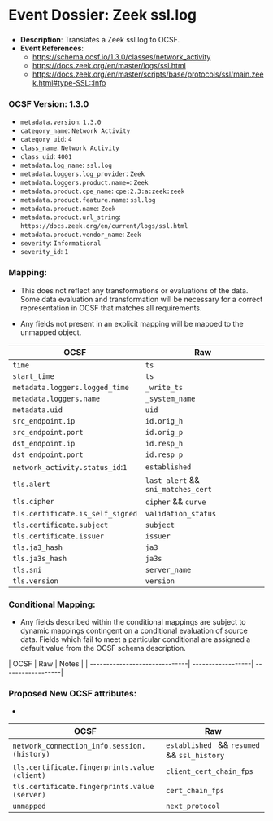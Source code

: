 # Event Dossier: Zeek ssl.log
### 
- **Description**: Translates a Zeek ssl.log to OCSF. 
- **Event References**:
  - https://schema.ocsf.io/1.3.0/classes/network_activity
  - https://docs.zeek.org/en/master/logs/ssl.html
  - https://docs.zeek.org/en/master/scripts/base/protocols/ssl/main.zeek.html#type-SSL::Info
    
 ### OCSF Version: 1.3.0
 - `metadata.version`: `1.3.0`
 - `category_name`: `Network Activity`
 - `category_uid`: `4`
 - `class_name`: `Network Activity`
 - `class_uid`: `4001`
 - `metadata.log_name`: `ssl.log`
 - `metadata.loggers.log_provider`: `Zeek`
 - `metadata.loggers.product.name=`: `Zeek`
 - `metadata.product.cpe_name`: `cpe:2.3:a:zeek:zeek`
 - `metadata.product.feature.name`: `ssl.log`
 - `metadata.product.name`: `Zeek`
 - `metadata.product.url_string`: `https://docs.zeek.org/en/current/logs/ssl.html`
 - `metadata.product.vendor_name`: `Zeek`
 - `severity`: `Informational`
 - `severity_id`: `1`

 ### Mapping:
 - This does not reflect any transformations or evaluations of the data. Some data evaluation and transformation will be necessary for a correct representation in OCSF that matches all requirements.

 - Any fields not present in an explicit mapping will be mapped to the unmapped object. 

| OCSF                           | Raw               |
| ------------------------------ | ----------------- |
|`time`                          |`ts`               |
|`start_time`                    |`ts`               |
|`metadata.loggers.logged_time`  |`_write_ts`        |
|`metadata.loggers.name`         |`_system_name`     |
|`metadata.uid`                  |`uid`              |
|`src_endpoint.ip`               |`id.orig_h`        |
|`src_endpoint.port`             |`id.orig_p`        |
|`dst_endpoint.ip`               |`id.resp_h`        |
|`dst_endpoint.port`             |`id.resp_p`        |
|`network_activity.status_id`:`1`|`established`      |
|`tls.alert`        |`last_alert` && `sni_matches_cert`           |
|`tls.cipher`                    |`cipher` && `curve`|
|`tls.certificate.is_self_signed`             |`validation_status`|
|`tls.certificate.subject`       |`subject`          |
|`tls.certificate.issuer`        |`issuer`           |
|`tls.ja3_hash`                  |`ja3`              |
|`tls.ja3s_hash`                 |`ja3s`             |
|`tls.sni`                       |`server_name`      |
|`tls.version`                       |`version`          |

 ### Conditional Mapping:
 - Any fields described within the conditional mappings are subject to dynamic mappings contingent on a conditional evaluation of source data. Fields which fail to meet a particular conditional are assigned a default value from the OCSF schema description.

| OCSF                          | Raw               | Notes              |
| ------------------------------| ------------------| -- ----------------|


 ### Proposed New OCSF attributes:
 - 
| OCSF                     | Raw                      |
| -------------------------| -------------------------|
|`network_connection_info.session.(history)` |`established ` && `resumed` && `ssl_history` |
|`tls.certificate.fingerprints.value (client)`             |`client_cert_chain_fps`|
|`tls.certificate.fingerprints.value (server)`             |`cert_chain_fps`|
|`unmapped`                      |`next_protocol`    |
